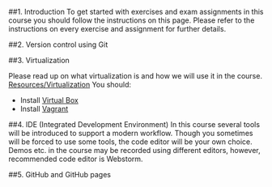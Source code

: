 
##1. Introduction
To get started with exercises and exam assignments in this course you should follow the instructions on this page. Please refer to the instructions on every exercise and assignment for further details. 

##2. Version control using Git

##3. Virtualization

Please read up on what virtualization is and how we will use it in the course. [Resources/Virtualization](https://coursepress.lnu.se/kurs/klientbaserad-webbprogrammering/resources/virtualization/)
You should:
* Install [Virtual Box](https://www.virtualbox.org/)
* Install [Vagrant](https://www.vagrantup.com/)

##4. IDE (Integrated Development Environment)
In this course several tools will be introduced to support a modern workflow. Though you sometimes will be forced to use some tools, the code editor will be your own choice. Demos etc. in the course may be recorded using different editors, however, recommended code editor is Webstorm.

##5. GitHub and GitHub pages
